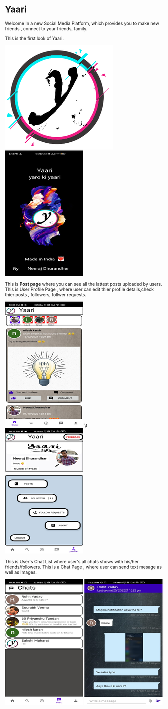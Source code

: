 # Yaari
Welcome In a new Social Media Platform, which provides you to make new friends , connect to your friends, family.  

This is the first look of Yaari.

![](app/src/main/res/drawable/logo_2_yari.png)             <img src="app/src/main/res/drawable/app_ss_img_1.jpeg" width="250" height="400">





This is <b>Post page</b> where you can see all the lattest posts uploaded by users.            This is User Profile Page , where user can edit thier profile details,check thier posts ,                                                                                             followers, follwer requests.


<img src="app/src/main/res/drawable/app_ss_img_2.jpeg" width="250" height="400"> \t      <img src="app/src/main/res/drawable/app_ss_img_4.jpeg" width="250" height="400">


This is User's Chat List where user's all chats shows with his/her friends/followers.      This is a Chat Page , where user can send text mesage as well as Images.

<img src="app/src/main/res/drawable/app_ss_img_5.jpeg" width="250" height="400">           <img src="app/src/main/res/drawable/app_ss_img_6.jpeg" width="250" height="400">




